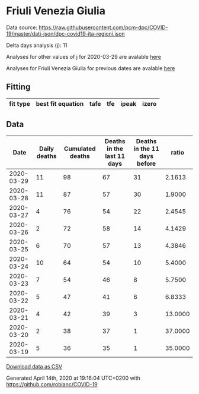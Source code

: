 # Friuli Venezia Giulia

Data source: https://raw.githubusercontent.com/pcm-dpc/COVID-19/master/dati-json/dpc-covid19-ita-regioni.json

Delta days analysis (j): 11

Analyses for other values of j for 2020-03-29 are avalable [here](../2020-03-29/README.md)

Analyses for Friuli Venezia Giulia for previous dates are avalable [here](../README.md)

## Fitting 
|fit type|best fit equation|tafe|tfe|ipeak|izero|
|-------|-----|--------|------|---|---|

## Data
|Date|Daily deaths|Cumulated deaths|Deaths in the last 11 days|Deaths in the 11 days before|ratio|
|----|----------|-----------|-------|--------------------|-----|
|2020-03-29|11|98|67|31|2.1613|
|2020-03-28|11|87|57|30|1.9000|
|2020-03-27|4|76|54|22|2.4545|
|2020-03-26|2|72|58|14|4.1429|
|2020-03-25|6|70|57|13|4.3846|
|2020-03-24|10|64|54|10|5.4000|
|2020-03-23|7|54|46|8|5.7500|
|2020-03-22|5|47|41|6|6.8333|
|2020-03-21|4|42|39|3|13.0000|
|2020-03-20|2|38|37|1|37.0000|
|2020-03-19|5|36|35|1|35.0000|

[Download data as CSV](COVID-19_friuli_venezia_giulia_j11_2020-03-29.csv)

Generated April 14th, 2020 at 19:16:04 UTC+0200 with https://github.com/robianc/COVID-19
